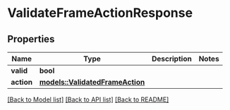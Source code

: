 # ValidateFrameActionResponse

## Properties

Name | Type | Description | Notes
------------ | ------------- | ------------- | -------------
**valid** | **bool** |  | 
**action** | [**models::ValidatedFrameAction**](ValidatedFrameAction.md) |  | 

[[Back to Model list]](../README.md#documentation-for-models) [[Back to API list]](../README.md#documentation-for-api-endpoints) [[Back to README]](../README.md)


